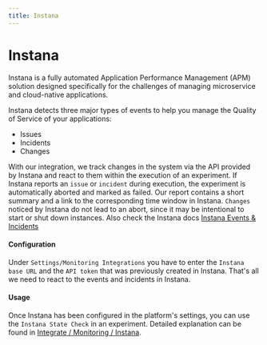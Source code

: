 ```yaml
---
title: Instana
---
```


# Instana

Instana is a fully automated Application Performance Management (APM) solution designed specifically for the challenges of managing microservice and cloud-native applications.

Instana detects three major types of events to help you manage the Quality of Service of your applications:

* Issues
* Incidents
* Changes

With our integration, we track changes in the system via the API provided by Instana and react to them within the execution of an experiment. If Instana reports an `issue` or `incident` during execution, the experiment is automatically aborted and marked as failed. Our report contains a short summary and a link to the corresponding time window in Instana. `Changes` noticed by Instana do not lead to an abort, since it may be intentional to start or shut down instances. Also check the Instana docs [Instana Events & Incidents](https://docs.instana.io/core\_concepts/events\_and\_incidents/)

#### Configuration

Under `Settings/Monitoring Integrations` you have to enter the `Instana base URL` and the `API token` that was previously created in Instana. That's all we need to react to the events and incidents in Instana.

#### Usage

Once Instana has been configured in the platform's settings, you can use the `Instana State Check` in an experiment. Detailed explanation can be found in [Integrate / Monitoring / Instana](../../content/integrate/30-monitoring/30-instana/).
